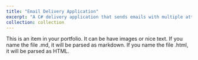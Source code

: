 ```yaml
---
title: "Email Delivery Application"
excerpt: "A C# delivery application that sends emails with multiple attachments<br/><img src='/images/Email_Delivery.png'>"
collection: collection
---
```


This is an item in your portfolio. It can be have images or nice text. If you name the file .md, it will be parsed as markdown. If you name the file .html, it will be parsed as HTML. 
